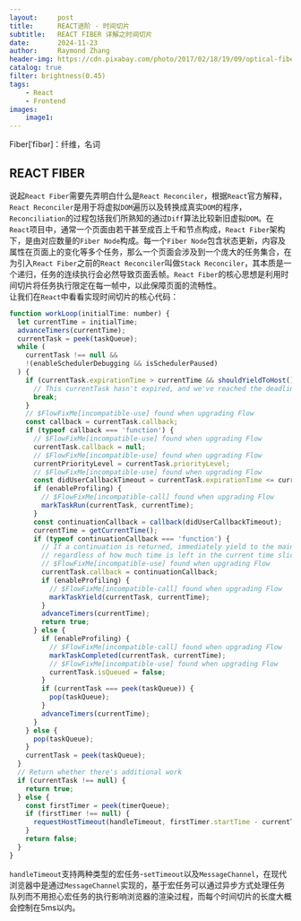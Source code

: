 ```yaml
---
layout:     post
title:      REACT进阶 - 时间切片
subtitle:   REACT FIBER 详解之时间切片
date:       2024-11-23
author:     Raymond Zhang
header-img: https://cdn.pixabay.com/photo/2017/02/18/19/09/optical-fiber-2077976_1280.jpg
catalog: true
filter: brightness(0.45)
tags:
    - React
    - Frontend
images:
    image1: 
---
```


Fiber[ˈfībər]：纤维，名词

## REACT FIBER
说起`React Fiber`需要先弄明白什么是`React Reconciler`，根据`React`官方解释，`React Reconciler`是用于将虚拟`DOM`遍历以及转换成真实`DOM`的程序，`Reconciliation`的过程包括我们所熟知的通过`Diff`算法比较新旧虚拟`DOM`。在`React`项目中，通常一个页面由若干甚至成百上千和节点构成，`React Fiber`架构下，是由对应数量的`Fiber Node`构成。每一个`Fiber Node`包含状态更新，内容及属性在页面上的变化等多个任务，那么一个页面会涉及到一个庞大的任务集合，在为引入`React Fiber`之前的`React Reconciler`叫做`Stack Reconciler`，其本质是一个递归，任务的连续执行会必然导致页面丢帧。`React Fiber`的核心思想是利用时间切片将任务执行限定在每一帧中，以此保障页面的流畅性。
<br>
让我们在`React`中看看实现时间切片的核心代码：
```javascript
function workLoop(initialTime: number) {
  let currentTime = initialTime;
  advanceTimers(currentTime);
  currentTask = peek(taskQueue);
  while (
    currentTask !== null &&
    !(enableSchedulerDebugging && isSchedulerPaused)
  ) {
    if (currentTask.expirationTime > currentTime && shouldYieldToHost()) {
      // This currentTask hasn't expired, and we've reached the deadline.
      break;
    }
    // $FlowFixMe[incompatible-use] found when upgrading Flow
    const callback = currentTask.callback;
    if (typeof callback === 'function') {
      // $FlowFixMe[incompatible-use] found when upgrading Flow
      currentTask.callback = null;
      // $FlowFixMe[incompatible-use] found when upgrading Flow
      currentPriorityLevel = currentTask.priorityLevel;
      // $FlowFixMe[incompatible-use] found when upgrading Flow
      const didUserCallbackTimeout = currentTask.expirationTime <= currentTime;
      if (enableProfiling) {
        // $FlowFixMe[incompatible-call] found when upgrading Flow
        markTaskRun(currentTask, currentTime);
      }
      const continuationCallback = callback(didUserCallbackTimeout);
      currentTime = getCurrentTime();
      if (typeof continuationCallback === 'function') {
        // If a continuation is returned, immediately yield to the main thread
        // regardless of how much time is left in the current time slice.
        // $FlowFixMe[incompatible-use] found when upgrading Flow
        currentTask.callback = continuationCallback;
        if (enableProfiling) {
          // $FlowFixMe[incompatible-call] found when upgrading Flow
          markTaskYield(currentTask, currentTime);
        }
        advanceTimers(currentTime);
        return true;
      } else {
        if (enableProfiling) {
          // $FlowFixMe[incompatible-call] found when upgrading Flow
          markTaskCompleted(currentTask, currentTime);
          // $FlowFixMe[incompatible-use] found when upgrading Flow
          currentTask.isQueued = false;
        }
        if (currentTask === peek(taskQueue)) {
          pop(taskQueue);
        }
        advanceTimers(currentTime);
      }
    } else {
      pop(taskQueue);
    }
    currentTask = peek(taskQueue);
  }
  // Return whether there's additional work
  if (currentTask !== null) {
    return true;
  } else {
    const firstTimer = peek(timerQueue);
    if (firstTimer !== null) {
      requestHostTimeout(handleTimeout, firstTimer.startTime - currentTime);
    }
    return false;
  }
}
```
`handleTimeout`支持两种类型的宏任务-`setTimeout`以及`MessageChannel`，在现代浏览器中是通过`MessageChannel`实现的，基于宏任务可以通过异步方式处理任务队列而不用担心宏任务的执行影响浏览器的渲染过程，而每个时间切片的长度大概会控制在5ms以内。